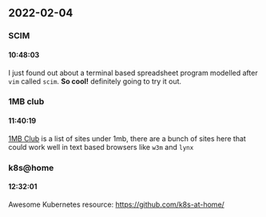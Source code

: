 ## 2022-02-04

### **SCIM**
#### 10:48:03
I just found out about a terminal based spreadsheet program modelled after `vim` called `scim`.  **So cool!** definitely going to try it out.

### **1MB club**
#### 11:40:19
[1MB Club](https://1mb.club) is a list of sites under 1mb, there are a bunch of sites here that could work well in text based browsers like `w3m` and `lynx`

### **k8s@home**
#### 12:32:01
Awesome Kubernetes resource: https://github.com/k8s-at-home/
